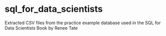 # sql_for_data_scientists
Extracted CSV files from the practice example database used in the SQL for Data Scientists Book by Renee Tate
